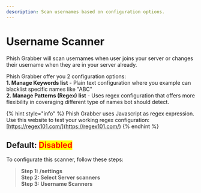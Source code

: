 ```yaml
---
description: Scan usernames based on configuration options.
---
```


# Username Scanner

Phish Grabber will scan usernames when user joins your server or changes their username when they are in your server already.&#x20;

Phish Grabber offer you 2 configuration options:\
**1. Manage Keywords list** - Plain text configuration where you example can blacklist specific names like "ABC"\
**2. Manage Patterns (Regex) list** - Uses regex configuration that offers more flexibility in coveraging different type of names bot should detect.

{% hint style="info" %}
Phish Grabber uses Javascript as regex expression. \
Use this website to test your working regex configuration: [https://regex101.com/](https://regex101.com/)
{% endhint %}

## Default: <mark style="color:red;">Disabled</mark>

To configurate this scanner, follow these steps:

> **Step 1: /settings**\
> **Step 2: Select Server scanners**\
> **Step 3: Username Scanners**
